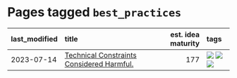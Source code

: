 # Pages tagged `best_practices`

|last_modified|title|est. idea maturity|tags
|:---|:---|---:|:---|
|2023-07-14|[Technical Constraints Considered Harmful.](../constraints_considered_hazardous.md)|177|[![](https://img.shields.io/badge/tag-best_practices-97a75e)](../tags/best_practices.md) [![](https://img.shields.io/badge/tag-engineering-29349d)](../tags/engineering.md) [![](https://img.shields.io/badge/tag-publication-1eefac)](../tags/publication.md)|